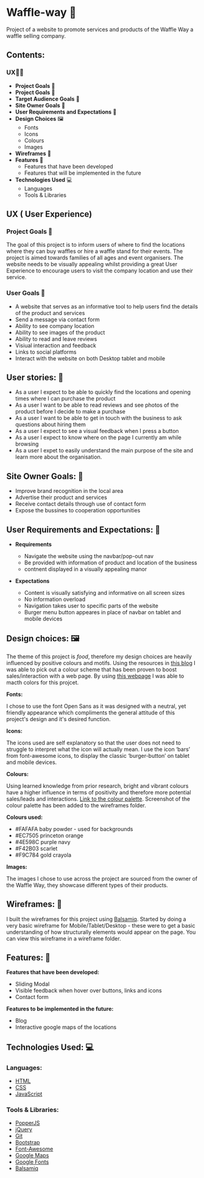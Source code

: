 # Waffle-way :cake:
Project of a website to promote services and products of the Waffle Way a waffle selling company.


## Contents:
### UX:superhero_man:	
  * **Project Goals** :jigsaw:	
  * **Project Goals** :jigsaw:	
  * **Target Audience Goals** 	:dart:
  * **Site Owner Goals**  	:dart:
  * **User Requirements and Expectations** 	:dart:
  * **Design Choices** :framed_picture:		
    * Fonts
    * Icons
    * Colours
    * Images
  * **Wireframes** :straight_ruler:		
  * **Features** :abacus:	
    * Features that have been developed
    * Features that will be implemented in the future
  * **Technologies Used** :computer:	
    * Languages
    * Tools & Libraries
  
## UX ( User Experience)
### Project Goals :jigsaw:	
The goal of this project is to inform users of where to find the locations where they can buy waffles or hire a waffle stand for their events. The project is aimed towards families of all ages and event organisers. The website needs to be visually appealing whilst providing a great User Experience to encourage users to visit the company location and use their service.

### User Goals :jigsaw:	
* A website that serves as an informative tool to help users find the details of the product and services
* Send a message via contact form
* Ability to see company location
* Ability to see images of the product
* Ability to read and leave reviews
* Visiual interaction and feedback
* Links to social platforms
* Interact with the website on both Desktop tablet and mobile

## User stories: 	:dart:
* As a user I expect to be able to quickly find the locations and opening times where I can purchase the product
* As a user I want to be able to read reviews and see photos of the product before I decide to make a purchase
* As a user I want to be able to get in touch with the business to ask questions about hiring them
* As a user I expect to see a visual feedback when I press a button 
* As a user I expect to know where on the page I currently am while browsing
* As a user I expet to easily understand the main purpose of the site and learn more about the organisation.

## Site Owner Goals: 	:dart:

* Improve brand recognition in the local area
* Advertise their product and services
* Receive contact details through use of contact form
* Expose the bussines to cooperation opportunities

## User Requirements and Expectations: 	:dart:

* **Requirements**
  * Navigate the website using the navbar/pop-out nav
  * Be provided with information of product and location of the business
  * contnent displayed in a visually appealing manor
  
* **Expectations**
  * Content is visually satisfying and informative on all screen sizes
  * No information overload
  * Navigation takes user to specific parts of the website
  * Burger menu button appeares in place of navbar on tablet and mobile devices
  
## Design choices: :framed_picture:	
The theme of this project is *food*, therefore my design choices are heavily influenced by positive colours and motifs. Using the resources in [this blog](https://www.crazyegg.com/blog/colors-proven-to-boost-sales/) I was able to pick out a colour scheme that has been proven to boost sales/interaction with a web page. By using [this webpage](https://coolors.co/) I was able to macth colors for this projcet.
  
**Fonts:**

I chose to use the font Open Sans as it was designed with a neutral, yet friendly appearance which compliments the general attitude of this project's design and it's desired function.  

**Icons:**

The icons used are self explanatory so that the user does not need to struggle to interpret what the icon will actually mean. I use the icon ‘bars’ from font-awesome icons, to display the classic ‘burger-button’ on tablet and mobile devices.

**Colours:**

Using learned knowledge from prior research, bright and vibrant colours have a higher influence in terms of positivity and therefore more potential sales/leads and interactions. [Link to the colour palette](https://coolors.co/ec7505-fafafa-4e598c-f42b03-f9c784). Screenshot of the colour palette has been added to the wireframes folder.

**Colours used:**
* #FAFAFA baby powder - used for backgrounds
* #EC7505 princeton orange
* #4E598C purple navy
* #F42B03 scarlet
* #F9C784 gold crayola

**Images:**

The images I chose to use across the project are sourced from the owner of the Waffle Way, they showcase different types of their products.

## Wireframes: :straight_ruler:
I built the wireframes for this project using <a href="https://balsamiq.com/">Balsamiq</a>. Started by doing a very basic wireframe for Mobile/Tablet/Desktop - these were to get a basic understanding of how structurally elements would appear on the page. You can view this wireframe in a wireframe folder.

## Features: :abacus:
**Features that have been developed:**
* Sliding Modal
* Visible feedback when hover over buttons, links and icons
* Contact form

**Features to be implemented in the future:**
* Blog
* Interactive google maps of the locations

## Technologies Used: :computer:

### Languages:
* <a href="https://developer.mozilla.org/en-US/docs/Web/HTML">HTML</a>
* <a href="https://developer.mozilla.org/en-US/docs/Web/CSS">CSS</a>
* <a href="https://www.w3schools.com/js/">JavaScript</a>

### Tools & Libraries:
* <a href="https://popper.js.org/">PopperJS</a>
* <a href="https://jquery.com/">jQuery</a>
* <a href="https://git-scm.com/">Git</a>
* <a href="https://getbootstrap.com/">Bootstrap</a>
* <a href="https://fontawesome.com/icons?d=gallery">Font-Awesome</a>
* <a href="https://developers.google.com/maps/documentation/javascript/tutorial">Google Maps</a>
* <a href="https://fonts.google.com/">Google Fonts</a>
* <a href="https://balsamiq.com/">Balsamiq</a>




  
  
  
  
  
